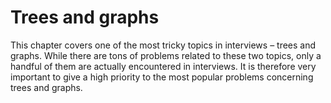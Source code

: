 # Trees and graphs
This chapter covers one of the most tricky topics in interviews – trees and graphs. While there are tons of problems related to these two topics, only a handful of them are actually encountered in interviews. It is therefore very important to give a high priority to the most popular problems concerning trees and graphs.
